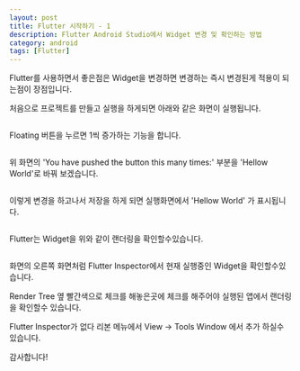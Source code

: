 ```yaml
---
layout: post
title: Flutter 시작하기 - 1
description: Flutter Android Studio에서 Widget 변경 및 확인하는 방법
category: android
tags: [Flutter]
---
```


Flutter를 사용하면서 좋은점은 Widget을 변경하면 변경하는 즉시 변경된게 적용이 되는점이 장점입니다.

처음으로 프로젝트를 만들고 실행을 하게되면 아래와 같은 화면이 실행됩니다.

<img src="{{ '/assets/img/Flutter_post/flutter_Start1.png' | prepend: site.baseurl }}" alt="">

Floating 버튼을 누르면 1씩 증가하는 기능을 합니다.

<img src="{{ '/assets/img/Flutter_post1/flutter_Start2.PNG' | prepend: site.baseurl }}" alt="">

위 화면의 'You have pushed the button this many times:'
부분을 'Hellow World'로 바꿔 보겠습니다.

<img src="{{ '/assets/img/Flutter_post1/flutter_Start3.PNG' | prepend: site.baseurl }}" alt="">

이렇게 변경을 하고나서 저장을 하게 되면 실행화면에서 'Hellow World' 가 표시됩니다.

<img src="{{ '/assets/img/Flutter_post1/flutter_Start4.PNG' | prepend: site.baseurl }}" alt="">

Flutter는 Widget을 위와 같이 랜더링을 확인할수있습니다.

<img src="{{ '/assets/img/Flutter_post1/flutter_Start6.PNG' | prepend: site.baseurl }}" alt="">

화면의 오른쪽 화면처럼 Flutter Inspector에서 현재 실행중인 Widget을 확인할수있습니다.

Render Tree 옆 빨간색으로 체크를 해놓은곳에 체크를 해주어야 실행된 앱에서 랜더링을 확인할수 있습니다.

Flutter Inspector가 없다 리본 메뉴에서 View -> Tools Window 에서 추가 하실수 있습니다.

감사합니다!
